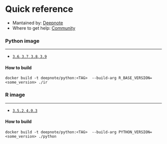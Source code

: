 # Quick reference
 * Mantained by: [Deepnote](https://deepnote.com/)
 * Where to get help: [Community](https://community.deepnote.com/join?invitation_token=0ba08a2332e8ec002f56f8c1eefdb5bc49af0bae-ff6f0d9b-5045-4511-b6d3-a4fe2595c951)

### Python image
---
* [`3.6`, `3.7`, `3.8`, `3.9`](https://github.com/deepnote/environments/blob/main/python/Dockerfile)

#### How to build 
```
docker build -t deepnote/python:<TAG>  --build-arg R_BASE_VERSION=<some_version> ./ir
```

### R image
---
* [`3.5.2`, `4.0.3`](https://github.com/deepnote/environments/blob/main/ir/Dockerfile)

#### How to build 
```
docker build -t deepnote/python:<TAG>  --build-arg PYTHON_VERSION=<some_version> ./python
```